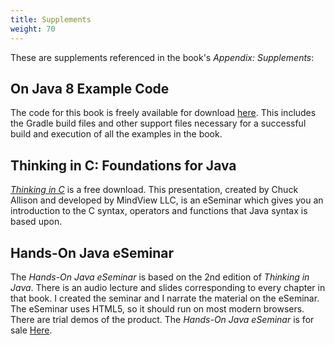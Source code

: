 ```yaml
---
title: Supplements
weight: 70
---
```


These are supplements referenced in the book's *Appendix: Supplements*:

On Java 8 Example Code
----------------------

The code for this book is freely available for download
[here](https://github.com/BruceEckel/Onjava8-examples/).
This includes the Gradle build files and other support files necessary for a
successful build and execution of all the examples in the book.

Thinking in C: Foundations for Java
-----------------------------------

[*Thinking in C*](https://archive.org/details/ThinkingInC) is a free download.
This presentation, created by Chuck Allison and developed by MindView LLC, is
an eSeminar which gives you an introduction to the C syntax, operators and
functions that Java syntax is based upon.

Hands-On Java eSeminar
----------------------

The *Hands-On Java eSeminar* is based on the 2nd edition of *Thinking in Java*.
There is an audio lecture and slides corresponding to every chapter in that
book. I created the seminar and I narrate the material on the eSeminar. The
eSeminar uses HTML5, so it should run on most modern browsers. There are trial
demos of the product. The *Hands-On Java eSeminar* is for sale
[Here](https://gumroad.com/l/HandsOnJava).
